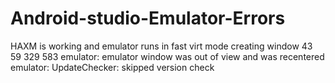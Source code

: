 # Android-studio-Emulator-Errors
HAXM is working and emulator runs in fast virt mode creating window 43 59 329 583 emulator: emulator window was out of view and was recentered emulator: UpdateChecker: skipped version check
